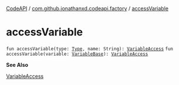 [CodeAPI](../index.md) / [com.github.jonathanxd.codeapi.factory](index.md) / [accessVariable](.)

# accessVariable

`fun accessVariable(type: `[`Type`](http://docs.oracle.com/javase/6/docs/api/java/lang/reflect/Type.html)`, name: String): `[`VariableAccess`](../com.github.jonathanxd.codeapi.base/-variable-access/index.md)
`fun accessVariable(variable: `[`VariableBase`](../com.github.jonathanxd.codeapi.base/-variable-base/index.md)`): `[`VariableAccess`](../com.github.jonathanxd.codeapi.base/-variable-access/index.md)

**See Also**

[VariableAccess](../com.github.jonathanxd.codeapi.base/-variable-access/index.md)

